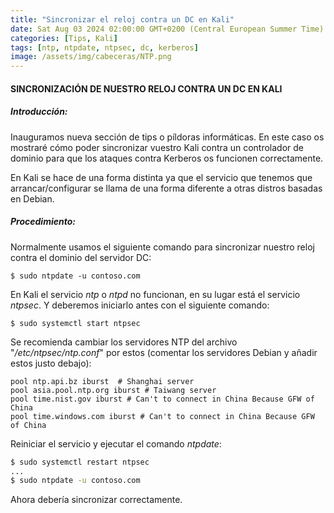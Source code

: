 ```yaml
---
title: "Sincronizar el reloj contra un DC en Kali"
date: Sat Aug 03 2024 02:00:00 GMT+0200 (Central European Summer Time)
categories: [Tips, Kali]
tags: [ntp, ntpdate, ntpsec, dc, kerberos]
image: /assets/img/cabeceras/NTP.png
---
```


#### SINCRONIZACIÓN DE NUESTRO RELOJ CONTRA UN DC EN KALI

##### Introducción:

Inauguramos nueva sección de tips o píldoras informáticas. En este caso os mostraré cómo poder sincronizar vuestro Kali contra un controlador de dominio para que los ataques contra Kerberos os funcionen correctamente.

En Kali se hace de una forma distinta ya que el servicio que tenemos que arrancar/configurar se llama de una forma diferente a otras distros basadas en Debian.

##### Procedimiento:
Normalmente usamos el siguiente comando para sincronizar nuestro reloj contra el dominio del servidor DC:

```shell
$ sudo ntpdate -u contoso.com
```

En Kali el servicio _ntp_ o _ntpd_ no funcionan, en su lugar está el servicio _ntpsec_. Y deberemos iniciarlo antes con el siguiente comando:

```shell
$ sudo systemctl start ntpsec
```

Se recomienda cambiar los servidores NTP del archivo "_/etc/ntpsec/ntp.conf_" por estos (comentar los servidores Debian y añadir estos justo debajo):

```
pool ntp.api.bz iburst  # Shanghai server
pool asia.pool.ntp.org iburst # Taiwang server
pool time.nist.gov iburst # Can't to connect in China Because GFW of China
pool time.windows.com iburst # Can't to connect in China Because GFW of China
```

Reiniciar el servicio y ejecutar el comando _ntpdate_:

```bash
$ sudo systemctl restart ntpsec
...
$ sudo ntpdate -u contoso.com
```

Ahora debería sincronizar correctamente.

